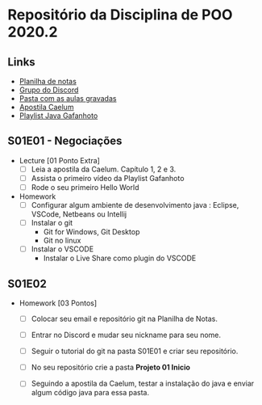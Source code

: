# Repositório da Disciplina de POO 2020.2

## Links
- [Planilha de notas](https://docs.google.com/spreadsheets/d/1zGr9wJ0VifwyXHBXBtogrm6DLyuSKPyva8H2gFGv5Tk/edit?usp=sharing)
- [Grupo do Discord](discord.gg/Ct67jn2EX7)
- [Pasta com as aulas gravadas](https://drive.google.com/drive/folders/1tKLx3fg9loIZq3-4fbHbTrpUsQ2Xcnp_?usp=sharing)
- [Apostila Caelum](https://www.caelum.com.br/apostila-java-orientacao-objetos/)
- [ Playlist Java Gafanhoto](https://www.youtube.com/playlist?list=PLHz_AreHm4dkqe2aR0tQK74m8SFe-aGsY)


## S01E01 - Negociações
- Lecture [01 Ponto Extra]
    - [ ] Leia a apostila da Caelum. Capítulo 1, 2 e 3.
    - [ ] Assista o primeiro vídeo da Playlist Gafanhoto
    - [ ] Rode o seu primeiro Hello World

- Homework
    - [ ] Configurar algum ambiente de desenvolvimento java : Eclipse, VSCode, Netbeans ou Intellij
    - [ ] Instalar o git
        - Git for Windows, Git Desktop
        - Git no linux
    - [ ] Instalar o VSCODE
        - Instalar o Live Share como plugin do VSCODE

## S01E02
- Homework [03 Pontos]
    - [ ] Colocar seu email e repositório git na Planilha de Notas.
    - [ ] Entrar no Discord e mudar seu nickname para seu nome.
    - [ ] Seguir o tutorial do git na pasta S01E01 e criar seu repositório.
    - [ ] No seu repositório crie a pasta **Projeto 01 Inicio**
    - [ ] Seguindo a apostila da Caelum, testar a instalação do java e enviar algum código java para essa pasta.

